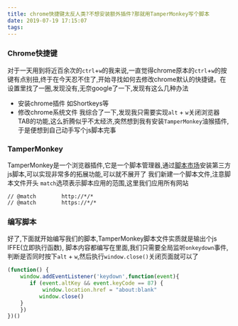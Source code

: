 ```yaml
---
title: chrome快捷键太反人类?不想安装额外插件?那就用TamperMonkey写个脚本
date: 2019-07-19 17:15:07
tags:
---
```


### Chrome快捷键
对于一天用到将近百余次的`ctrl`+`w`的我来说,一直觉得chrome原本的`ctrl`+`w`的按键有点别扭,终于在今天忍不住了,开始寻找如何去修改chrome默认的快捷键。在设置里找了一圈,发现没有,无奈google了一下,发现有这么几种办法
- 安装chrome插件 如Shortkeys等
- 修改chrome系统文件
我综合了一下,发现我只需要实现`alt` + `w`关闭浏览器TAB的功能,这么折腾似乎不太经济,突然想到我有安装`TamperMonkey`油猴插件,于是便想到自己动手写个js脚本完事

### TamperMonkey
TamperMonkey是一个浏览器插件,它是一个脚本管理器,通过[脚本市场](https://greasyfork.org/zh-CN)安装第三方js脚本,可以实现非常多的拓展功能,可以就不展开了
我们新建一个脚本文件,注意脚本文件开头 `match`选项表示脚本应用的范围,这里我们应用所有网站
```
// @match        http://*/*
// @match        https://*/*
```

### 编写脚本
好了,下面就开始编写我们的脚本,TamperMonkey脚本文件实质就是输出个js IFFE(立即执行函数),
脚本内容都编写在里面,我们只需要全局监听`onkeydown`事件,判断是否同时按下`alt` + `w`,然后执行`window.close()`关闭页面就可以了
```javascript
(function() {
    window.addEventListener('keydown',function(event){
       if (event.altKey && event.keyCode == 87) {
           window.location.href = "about:blank"
          window.close()
    }
    })
})()
```
